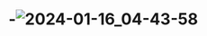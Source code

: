 # -![2024-01-16_04-43-58](https://github.com/ilzunka007/-/assets/156731944/98c47fd2-5a4c-4ecc-a5f2-cd256727b8a3)
